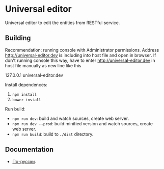 # Universal editor

Universal editor to edit the entities from RESTful service.

## Building

Recommendation: running console with Administrator permissions. Address http://universal-editor.dev is including into host file and open in browser.
If don't running console this way, have to enter http://universal-editor.dev in host file manually as new line like this

127.0.0.1 universal-editor.dev


Install dependences:

1. `npm install`
1. `bower install`

Run build:

* `npm run dev`: build and watch sources, create web server. 
* `npm run dev --prod`: build minified version and watch sources, create web server.
* `npm run build`: build to `./dist` directory.

## Documentation

* [По-русски](docs/ru/README.md).
